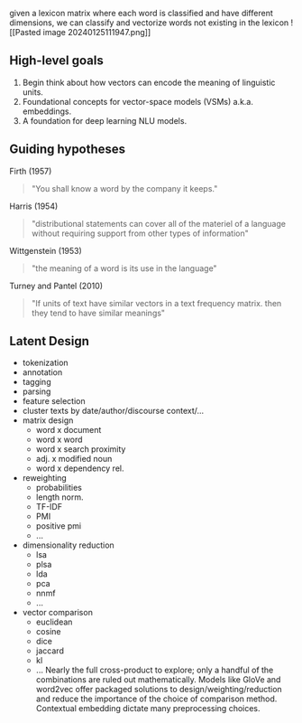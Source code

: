 given a lexicon matrix where each word is classified and have different dimensions, we can classify and vectorize words not existing in the lexicon
![[Pasted image 20240125111947.png]]

## High-level goals
1. Begin think about how vectors can encode the meaning of linguistic units.
2. Foundational concepts for vector-space models (VSMs) a.k.a. embeddings.
3. A foundation for deep learning NLU models.

## Guiding hypotheses
Firth (1957)
> "You shall know a word by the company it keeps."

Harris (1954)
> "distributional statements can cover all of the materiel of a language without requiring support from other types of information"

Wittgenstein (1953)
> "the meaning of a word is its use in the language"

Turney and Pantel (2010)
> "If units of text have similar vectors in a text frequency matrix. then they tend to have similar meanings"

## Latent Design
- tokenization
- annotation
- tagging
- parsing
- feature selection
- cluster texts by date/author/discourse context/...
- matrix design
	- word x document
	- word x word
	- word x search proximity
	- adj. x modified noun
	- word x dependency rel.
- reweighting
	- probabilities
	- length norm.
	- TF-IDF
	- PMI
	- positive pmi
	- ...
- dimensionality reduction
	- lsa
	- plsa
	- lda
	- pca
	- nnmf
	- ...
- vector comparison
	- euclidean
	- cosine
	- dice
	- jaccard
	- kl
	- ...
Nearly the full cross-product to explore; only a handful of the combinations are ruled out mathematically. Models like GloVe and word2vec offer packaged solutions to design/weighting/reduction and reduce the importance of the choice of comparison method. Contextual embedding dictate many preprocessing choices.